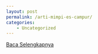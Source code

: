 ```yaml
---
layout: post
permalink: /arti-mimpi-es-campur/
categories:
    - Uncategorized
---
```


[Baca Selengkapnya](/03)